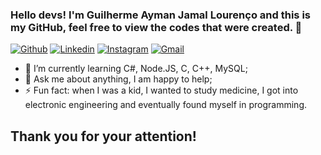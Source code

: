 ### Hello devs! I'm Guilherme Ayman Jamal Lourenço and this is my GitHub, feel free to view the codes that were created. 👋

[![Github](https://img.shields.io/badge/-Github-000?style=flat&logo=Github&logoColor=white)](https://github.com/guilherme-jamal)
[![Linkedin](https://img.shields.io/badge/-LinkedIn-blue?style=flat&logo=Linkedin&logoColor=white)](https://www.linkedin.com/in/guilherme-ayman-jamal-louren%C3%A7o-22518a18a/)
[![Instagram](https://img.shields.io/badge/-Instagram-c13584?style=flat&labelColor=c13584&logo=instagram&logoColor=white)](https://www.instagram.com/gui_jamall/)
[![Gmail](https://img.shields.io/badge/-Gmail-c14438?style=flat&logo=Gmail&logoColor=white)](mailto:gui.jamal@hotmail.com)

<!-- 🔭 I’m currently working on ... -->
- 🌱 I’m currently learning C#, Node.JS, C, C++, MySQL;
- 💬 Ask me about anything, I am happy to help;
- ⚡ Fun fact: when I was a kid, I wanted to study medicine, I got into electronic engineering and eventually found myself in programming.
<!-- 👯 I’m looking to collaborate on ... 
- 🤔 I’m looking for help with ... -->


## Thank you for your attention!

